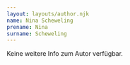 ```yaml
---
layout: layouts/author.njk
name: Nina Scheweling
prename: Nina
surname: Scheweling
---
```

Keine weitere Info zum Autor verfügbar.
